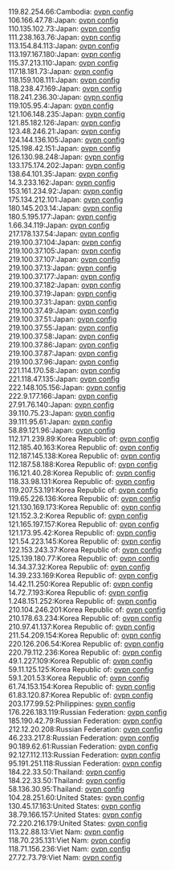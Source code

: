 119.82.254.66:Cambodia: [ovpn config](vpn/119_82_254_66.ovpn)  
106.166.47.78:Japan: [ovpn config](vpn/106_166_47_78.ovpn)  
110.135.102.73:Japan: [ovpn config](vpn/110_135_102_73.ovpn)  
111.238.163.76:Japan: [ovpn config](vpn/111_238_163_76.ovpn)  
113.154.84.113:Japan: [ovpn config](vpn/113_154_84_113.ovpn)  
113.197.167.180:Japan: [ovpn config](vpn/113_197_167_180.ovpn)  
115.37.213.110:Japan: [ovpn config](vpn/115_37_213_110.ovpn)  
117.18.181.73:Japan: [ovpn config](vpn/117_18_181_73.ovpn)  
118.159.108.111:Japan: [ovpn config](vpn/118_159_108_111.ovpn)  
118.238.47.169:Japan: [ovpn config](vpn/118_238_47_169.ovpn)  
118.241.236.30:Japan: [ovpn config](vpn/118_241_236_30.ovpn)  
119.105.95.4:Japan: [ovpn config](vpn/119_105_95_4.ovpn)  
121.106.148.235:Japan: [ovpn config](vpn/121_106_148_235.ovpn)  
121.85.182.126:Japan: [ovpn config](vpn/121_85_182_126.ovpn)  
123.48.246.21:Japan: [ovpn config](vpn/123_48_246_21.ovpn)  
124.144.136.105:Japan: [ovpn config](vpn/124_144_136_105.ovpn)  
125.198.42.151:Japan: [ovpn config](vpn/125_198_42_151.ovpn)  
126.130.98.248:Japan: [ovpn config](vpn/126_130_98_248.ovpn)  
133.175.174.202:Japan: [ovpn config](vpn/133_175_174_202.ovpn)  
138.64.101.35:Japan: [ovpn config](vpn/138_64_101_35.ovpn)  
14.3.233.162:Japan: [ovpn config](vpn/14_3_233_162.ovpn)  
153.161.234.92:Japan: [ovpn config](vpn/153_161_234_92.ovpn)  
175.134.212.101:Japan: [ovpn config](vpn/175_134_212_101.ovpn)  
180.145.203.14:Japan: [ovpn config](vpn/180_145_203_14.ovpn)  
180.5.195.177:Japan: [ovpn config](vpn/180_5_195_177.ovpn)  
1.66.34.119:Japan: [ovpn config](vpn/1_66_34_119.ovpn)  
217.178.137.54:Japan: [ovpn config](vpn/217_178_137_54.ovpn)  
219.100.37.104:Japan: [ovpn config](vpn/219_100_37_104.ovpn)  
219.100.37.105:Japan: [ovpn config](vpn/219_100_37_105.ovpn)  
219.100.37.107:Japan: [ovpn config](vpn/219_100_37_107.ovpn)  
219.100.37.13:Japan: [ovpn config](vpn/219_100_37_13.ovpn)  
219.100.37.177:Japan: [ovpn config](vpn/219_100_37_177.ovpn)  
219.100.37.182:Japan: [ovpn config](vpn/219_100_37_182.ovpn)  
219.100.37.19:Japan: [ovpn config](vpn/219_100_37_19.ovpn)  
219.100.37.31:Japan: [ovpn config](vpn/219_100_37_31.ovpn)  
219.100.37.49:Japan: [ovpn config](vpn/219_100_37_49.ovpn)  
219.100.37.51:Japan: [ovpn config](vpn/219_100_37_51.ovpn)  
219.100.37.55:Japan: [ovpn config](vpn/219_100_37_55.ovpn)  
219.100.37.58:Japan: [ovpn config](vpn/219_100_37_58.ovpn)  
219.100.37.86:Japan: [ovpn config](vpn/219_100_37_86.ovpn)  
219.100.37.87:Japan: [ovpn config](vpn/219_100_37_87.ovpn)  
219.100.37.96:Japan: [ovpn config](vpn/219_100_37_96.ovpn)  
221.114.170.58:Japan: [ovpn config](vpn/221_114_170_58.ovpn)  
221.118.47.135:Japan: [ovpn config](vpn/221_118_47_135.ovpn)  
222.148.105.156:Japan: [ovpn config](vpn/222_148_105_156.ovpn)  
222.9.177.166:Japan: [ovpn config](vpn/222_9_177_166.ovpn)  
27.91.76.140:Japan: [ovpn config](vpn/27_91_76_140.ovpn)  
39.110.75.23:Japan: [ovpn config](vpn/39_110_75_23.ovpn)  
39.111.95.61:Japan: [ovpn config](vpn/39_111_95_61.ovpn)  
58.89.121.96:Japan: [ovpn config](vpn/58_89_121_96.ovpn)  
112.171.239.89:Korea Republic of: [ovpn config](vpn/112_171_239_89.ovpn)  
112.185.40.163:Korea Republic of: [ovpn config](vpn/112_185_40_163.ovpn)  
112.187.145.138:Korea Republic of: [ovpn config](vpn/112_187_145_138.ovpn)  
112.187.58.188:Korea Republic of: [ovpn config](vpn/112_187_58_188.ovpn)  
116.121.40.28:Korea Republic of: [ovpn config](vpn/116_121_40_28.ovpn)  
118.33.98.131:Korea Republic of: [ovpn config](vpn/118_33_98_131.ovpn)  
119.207.53.191:Korea Republic of: [ovpn config](vpn/119_207_53_191.ovpn)  
119.65.226.136:Korea Republic of: [ovpn config](vpn/119_65_226_136.ovpn)  
121.130.169.173:Korea Republic of: [ovpn config](vpn/121_130_169_173.ovpn)  
121.152.3.2:Korea Republic of: [ovpn config](vpn/121_152_3_2.ovpn)  
121.165.197.157:Korea Republic of: [ovpn config](vpn/121_165_197_157.ovpn)  
121.173.95.42:Korea Republic of: [ovpn config](vpn/121_173_95_42.ovpn)  
121.54.223.145:Korea Republic of: [ovpn config](vpn/121_54_223_145.ovpn)  
122.153.243.37:Korea Republic of: [ovpn config](vpn/122_153_243_37.ovpn)  
125.139.180.77:Korea Republic of: [ovpn config](vpn/125_139_180_77.ovpn)  
14.34.37.32:Korea Republic of: [ovpn config](vpn/14_34_37_32.ovpn)  
14.39.233.169:Korea Republic of: [ovpn config](vpn/14_39_233_169.ovpn)  
14.42.11.250:Korea Republic of: [ovpn config](vpn/14_42_11_250.ovpn)  
14.72.7.193:Korea Republic of: [ovpn config](vpn/14_72_7_193.ovpn)  
1.248.151.252:Korea Republic of: [ovpn config](vpn/1_248_151_252.ovpn)  
210.104.246.201:Korea Republic of: [ovpn config](vpn/210_104_246_201.ovpn)  
210.178.63.234:Korea Republic of: [ovpn config](vpn/210_178_63_234.ovpn)  
210.97.41.137:Korea Republic of: [ovpn config](vpn/210_97_41_137.ovpn)  
211.54.209.154:Korea Republic of: [ovpn config](vpn/211_54_209_154.ovpn)  
220.126.206.54:Korea Republic of: [ovpn config](vpn/220_126_206_54.ovpn)  
220.79.112.236:Korea Republic of: [ovpn config](vpn/220_79_112_236.ovpn)  
49.1.227.109:Korea Republic of: [ovpn config](vpn/49_1_227_109.ovpn)  
59.11.125.125:Korea Republic of: [ovpn config](vpn/59_11_125_125.ovpn)  
59.1.201.53:Korea Republic of: [ovpn config](vpn/59_1_201_53.ovpn)  
61.74.153.154:Korea Republic of: [ovpn config](vpn/61_74_153_154.ovpn)  
61.83.120.87:Korea Republic of: [ovpn config](vpn/61_83_120_87.ovpn)  
203.177.99.52:Philippines: [ovpn config](vpn/203_177_99_52.ovpn)  
176.226.183.119:Russian Federation: [ovpn config](vpn/176_226_183_119.ovpn)  
185.190.42.79:Russian Federation: [ovpn config](vpn/185_190_42_79.ovpn)  
212.12.20.208:Russian Federation: [ovpn config](vpn/212_12_20_208.ovpn)  
46.233.217.8:Russian Federation: [ovpn config](vpn/46_233_217_8.ovpn)  
90.189.62.61:Russian Federation: [ovpn config](vpn/90_189_62_61.ovpn)  
92.127.112.113:Russian Federation: [ovpn config](vpn/92_127_112_113.ovpn)  
95.191.251.118:Russian Federation: [ovpn config](vpn/95_191_251_118.ovpn)  
184.22.33.50:Thailand: [ovpn config](vpn/184_22_33_50.ovpn)  
184.22.33.50:Thailand: [ovpn config](vpn/184_22_33_50.ovpn)  
58.136.30.95:Thailand: [ovpn config](vpn/58_136_30_95.ovpn)  
104.28.251.60:United States: [ovpn config](vpn/104_28_251_60.ovpn)  
130.45.17.163:United States: [ovpn config](vpn/130_45_17_163.ovpn)  
38.79.166.157:United States: [ovpn config](vpn/38_79_166_157.ovpn)  
72.220.216.179:United States: [ovpn config](vpn/72_220_216_179.ovpn)  
113.22.88.13:Viet Nam: [ovpn config](vpn/113_22_88_13.ovpn)  
118.70.235.131:Viet Nam: [ovpn config](vpn/118_70_235_131.ovpn)  
118.71.156.236:Viet Nam: [ovpn config](vpn/118_71_156_236.ovpn)  
27.72.73.79:Viet Nam: [ovpn config](vpn/27_72_73_79.ovpn)  
